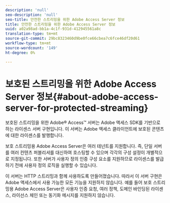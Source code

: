 ```yaml
---
description: 'null'
seo-description: 'null'
seo-title: 안전한 스트리밍을 위한 Adobe Access Server 정보
title: 안전한 스트리밍을 위한 Adobe Access Server 정보
uuid: a02a98ad-bb1a-4c1f-931d-412945561a8c
translation-type: tm+mt
source-git-commit: 29bc8323460d9be0fce66cbea7c6fce46df20d61
workflow-type: tm+mt
source-wordcount: '149'
ht-degree: 0%

---
```



# 보호된 스트리밍을 위한 Adobe Access Server 정보{#about-adobe-access-server-for-protected-streaming}

보호된 스트리밍을 위한 Adobe® Access™ 서버는 Adobe 액세스 SDK를 기반으로 하는 라이센스 서버 구현입니다. 이 서버는 Adobe 액세스 클라이언트에 보호된 콘텐츠에 대한 라이센스를 발행합니다.

보호 스트리밍용 Adobe Access Server은 여러 테넌트를 지원합니다. 즉, 단일 서버를 여러 컨텐츠 퍼블리셔를 대신하여 호스팅할 수 있으며 각각의 구성 설정이 개별적으로 지정됩니다. 또한 서버가 사용자 정의 인증 구성 요소를 지원하므로 라이센스를 발급하기 전에 사용자 정의 로직을 실행할 수 있습니다.

이 서버는 HTTP 스트리밍과 함께 사용하도록 만들어졌습니다. 따라서 이 서버 구현은 Adobe 액세스에서 사용 가능한 모든 기능을 지원하지 않습니다. 예를 들어 보호 스트리밍용 Adobe Access Server은 사용자 인증 요청, 여러 정책, 도메인 바인딩된 라이센스, 라이선스 체인 또는 동기화 메시지를 지원하지 않습니다.
